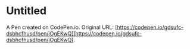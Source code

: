 # Untitled

A Pen created on CodePen.io. Original URL: [https://codepen.io/gdsufc-dsbhcfhusd/pen/jOgEKwQ](https://codepen.io/gdsufc-dsbhcfhusd/pen/jOgEKwQ).

